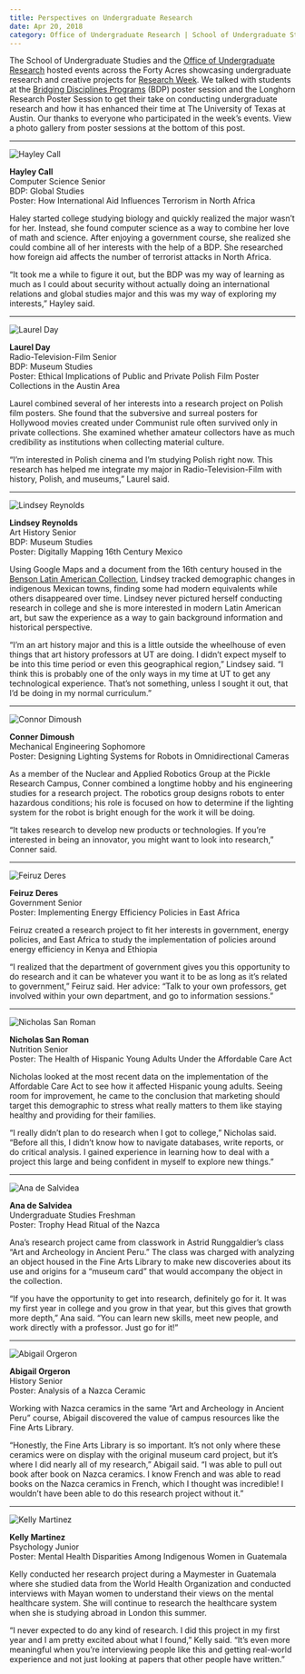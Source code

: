 ```yaml
--- 
title: Perspectives on Undergraduate Research
date: Apr 20, 2018
category: Office of Undergraduate Research | School of Undergraduate Studies
---
```


The School of Undergraduate Studies and the [Office of Undergraduate Research](https://ugs.utexas.edu/our) hosted events across the Forty Acres showcasing undergraduate research and creative projects for [Research Week](https://ugs.utexas.edu/research-week). We talked with students at the [Bridging Disciplines Programs](https://ugs.utexas.edu/bdp) (BDP) poster session and the Longhorn Research Poster Session to get their take on conducting undergraduate research and how it has enhanced their time at The University of Texas at Austin. Our thanks to everyone who participated in the week’s events. View a photo gallery from poster sessions at the bottom of this post.

* * *

![Hayley Call](http://research.utexas.edu/showcase/assets/js/fileman/Uploads/Hayley_Call.jpg)

**Hayley Call**  
Computer Science Senior  
BDP: Global Studies  
Poster: How International Aid Influences Terrorism in North Africa

Haley started college studying biology and quickly realized the major wasn’t for her. Instead, she found computer science as a way to combine her love of math and science. After enjoying a government course, she realized she could combine all of her interests with the help of a BDP. She researched how foreign aid affects the number of terrorist attacks in North Africa.

“It took me a while to figure it out, but the BDP was my way of learning as much as I could about security without actually doing an international relations and global studies major and this was my way of exploring my interests,” Hayley said.

* * *

![Laurel Day](http://research.utexas.edu/showcase/assets/js/fileman/Uploads/Laurel_Day.jpg)

**Laurel Day**  
Radio-Television-Film Senior  
BDP: Museum Studies  
Poster: Ethical Implications of Public and Private Polish Film Poster Collections in the Austin Area

Laurel combined several of her interests into a research project on Polish film posters. She found that the subversive and surreal posters for Hollywood movies created under Communist rule often survived only in private collections. She examined whether amateur collectors have as much credibility as institutions when collecting material culture.

“I’m interested in Polish cinema and I’m studying Polish right now. This research has helped me integrate my major in Radio-Television-Film with history, Polish, and museums,” Laurel said.

* * *

![Lindsey Reynolds](http://research.utexas.edu/showcase/assets/js/fileman/Uploads/Lindsey_Reynolds.jpg)

**Lindsey Reynolds**  
Art History Senior  
BDP: Museum Studies  
Poster: Digitally Mapping 16th Century Mexico

Using Google Maps and a document from the 16th century housed in the [Benson Latin American Collection](https://www.lib.utexas.edu/about/locations/benson), Lindsey tracked demographic changes in indigenous Mexican towns, finding some had modern equivalents while others disappeared over time. Lindsey never pictured herself conducting research in college and she is more interested in modern Latin American art, but saw the experience as a way to gain background information and historical perspective.

“I’m an art history major and this is a little outside the wheelhouse of even things that art history professors at UT are doing. I didn’t expect myself to be into this time period or even this geographical region,” Lindsey said. “I think this is probably one of the only ways in my time at UT to get any technological experience. That’s not something, unless I sought it out, that I’d be doing in my normal curriculum.”

* * *

![Connor Dimoush](http://research.utexas.edu/showcase/assets/js/fileman/Uploads/Connor_Dimoush.jpg)

**Conner Dimoush**  
Mechanical Engineering Sophomore  
Poster: Designing Lighting Systems for Robots in Omnidirectional Cameras

As a member of the Nuclear and Applied Robotics Group at the Pickle Research Campus, Conner combined a longtime hobby and his engineering studies for a research project. The robotics group designs robots to enter hazardous conditions; his role is focused on how to determine if the lighting system for the robot is bright enough for the work it will be doing.

“It takes research to develop new products or technologies. If you’re interested in being an innovator, you might want to look into research,” Conner said.

* * *

![Feiruz Deres](http://research.utexas.edu/showcase/assets/js/fileman/Uploads/Feiruz_Deres.jpg)

**Feiruz Deres**  
Government Senior  
Poster: Implementing Energy Efficiency Policies in East Africa

Feiruz created a research project to fit her interests in government, energy policies, and East Africa to study the implementation of policies around energy efficiency in Kenya and Ethiopia

“I realized that the department of government gives you this opportunity to do research and it can be whatever you want it to be as long as it’s related to government,” Feiruz said. Her advice: “Talk to your own professors, get involved within your own department, and go to information sessions.”

* * *

![Nicholas San Roman](http://research.utexas.edu/showcase/assets/js/fileman/Uploads/Nicholas_San_Roman.jpg)

**Nicholas San Roman**  
Nutrition Senior  
Poster: The Health of Hispanic Young Adults Under the Affordable Care Act

Nicholas looked at the most recent data on the implementation of the Affordable Care Act to see how it affected Hispanic young adults. Seeing room for improvement, he came to the conclusion that marketing should target this demographic to stress what really matters to them like staying healthy and providing for their families.

“I really didn’t plan to do research when I got to college,” Nicholas said. “Before all this, I didn’t know how to navigate databases, write reports, or do critical analysis. I gained experience in learning how to deal with a project this large and being confident in myself to explore new things.”

* * *

![Ana de Salvidea](http://research.utexas.edu/showcase/assets/js/fileman/Uploads/Ana_de_Salvidea.jpg)

**Ana de Salvidea**  
Undergraduate Studies Freshman  
Poster: Trophy Head Ritual of the Nazca

Ana’s research project came from classwork in Astrid Runggaldier’s class “Art and Archeology in Ancient Peru.” The class was charged with analyzing an object housed in the Fine Arts Library to make new discoveries about its use and origins for a “museum card” that would accompany the object in the collection.

“If you have the opportunity to get into research, definitely go for it. It was my first year in college and you grow in that year, but this gives that growth more depth,” Ana said. “You can learn new skills, meet new people, and work directly with a professor. Just go for it!”

* * *

![Abigail Orgeron](http://research.utexas.edu/showcase/assets/js/fileman/Uploads/Abigail_Orgeron.jpg)

**Abigail Orgeron**  
History Senior  
Poster: Analysis of a Nazca Ceramic

Working with Nazca ceramics in the same “Art and Archeology in Ancient Peru” course, Abigail discovered the value of campus resources like the Fine Arts Library.

“Honestly, the Fine Arts Library is so important. It’s not only where these ceramics were on display with the original museum card project, but it’s where I did nearly all of my research,” Abigail said. “I was able to pull out book after book on Nazca ceramics. I know French and was able to read books on the Nazca ceramics in French, which I thought was incredible! I wouldn’t have been able to do this research project without it.”

* * *

![Kelly Martinez](http://research.utexas.edu/showcase/assets/js/fileman/Uploads/Kelly_Martinez.jpg)

**Kelly Martinez**  
Psychology Junior  
Poster: Mental Health Disparities Among Indigenous Women in Guatemala

Kelly conducted her research project during a Maymester in Guatemala where she studied data from the World Health Organization and conducted interviews with Mayan women to understand their views on the mental healthcare system. She will continue to research the healthcare system when she is studying abroad in London this summer.

“I never expected to do any kind of research. I did this project in my first year and I am pretty excited about what I found,” Kelly said. “It’s even more meaningful when you’re interviewing people like this and getting real-world experience and not just looking at papers that other people have written.”
